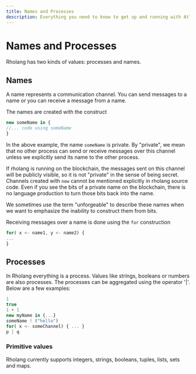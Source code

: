 ```yaml
---
title: Names and Processes
description: Everything you need to know to get up and running with Atlaskit
---
```

# Names and Processes
Rholang has two kinds of values: processes and names.

## Names 
A name represents a communication channel. You can send messages to a name or you can receive a message from a name.

The names are created with the construct
```javascript
new someName in {
//... code using someName
}
```
In the above example, the name `someName` is private. By "private", we mean that no other process can send or receive messages over this channel unless we explicitly send its name to the other process.  

If rholang is running on the blockchain, the messages sent on this channel will be publicly visible, so it is not "private" in the sense of being secret.  Channels created with `new` cannot be mentioned explicitly in rholang source code.  Even if you see the bits of a private name on the blockchain, there is no language production to turn those bits back into the name.  

We sometimes use the term "unforgeable" to describe these names when we want to emphasize the inability to construct them from bits.

Receiving messages over a name is done using the `for` construction
```javascript
for( x <- name1, y <- name2) {
...
}
```

## Processes
In Rholang everything is a process. Values like strings, booleans or numbers are also processes.
The processes can be aggregated using the operator '|'. Below are a few examples:
```javascript
1
true
1 + 1
new myName in {...}
someName ! ("hello")
for( x <- someChannel) { ... }
p | q
```
### Primitive values
Rholang currently supports integers, strings, booleans, tuples, lists, sets and maps.

